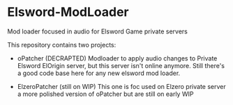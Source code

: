 # Elsword-ModLoader
Mod loader focused in audio for Elsword Game private servers

This repository contains two projects:

- oPatcher (DECRAPTED)
Modloader to apply audio changes to Private Elsword ElOrigin server, but this server isn't online anymore. Still there's a good code base here for any new elsword mod loader.


- ElzeroPatcher (still on WIP)
This one is foc used on Elzero private server a more polished version of oPatcher but are still on early WIP
